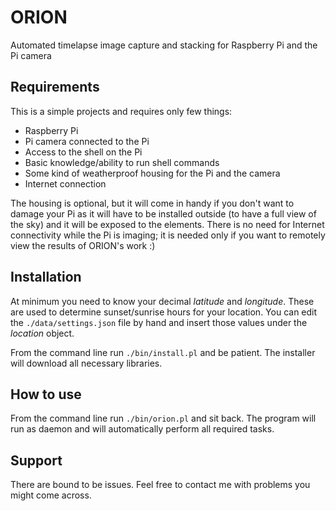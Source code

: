 # ORION
Automated timelapse image capture and stacking for Raspberry Pi and the Pi camera

## Requirements

This is a simple projects and requires only few things:

* Raspberry Pi
* Pi camera connected to the Pi
* Access to the shell on the Pi
* Basic knowledge/ability to run shell commands
* Some kind of weatherproof housing for the Pi and the camera
* Internet connection

The housing is optional, but it will come in handy if you don't want to damage your Pi as it will have to be installed outside (to have a full view of the sky) and it will be exposed to the elements. There is no need for Internet connectivity while the Pi is imaging; it is needed only if you want to remotely view the results of ORION's work :)

## Installation

At minimum you need to know your decimal *latitude* and *longitude*. These are used to determine sunset/sunrise hours for your location. You can edit the `./data/settings.json` file by hand and insert those values under the *location* object.

From the command line run `./bin/install.pl` and be patient. The installer will download all necessary libraries.

## How to use

From the command line run `./bin/orion.pl` and sit back. The program will run as daemon and will automatically perform all required tasks.

## Support

There are bound to be issues. Feel free to contact me with problems you might come across.
